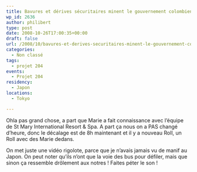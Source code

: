 ```yaml
---
title: Bavures et dérives sécuritaires minent le gouvernement colombien
wp_id: 2636
author: philibert
type: post
date: 2008-10-26T17:00:35+00:00
draft: false
url: /2008/10/bavures-et-derives-securitaires-minent-le-gouvernement-colombien/
categories:
  - Non classé
tags:
  - projet 204
events:
  - Projet 204
residency:
  - Japon
locations:
  - Tokyo

---
```

Ohla pas grand chose, a part que Marie a fait connaissance avec l&rsquo;équipe de St Mary International Resort & Spa. A part ça nous on a PAS changé d&rsquo;heure, donc le décalage est de 8h maintenant et il y a nouveau Roll, un Roll avec des Marie dedans.

On met juste une vidéo rigolote, parce que je n&rsquo;avais jamais vu de manif au Japon. On peut noter qu&rsquo;ils n&rsquo;ont que la voie des bus pour défiler, mais que sinon ça ressemble drôlement aux notres ! Faites péter le son !